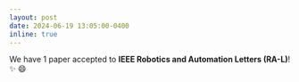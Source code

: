 ```yaml
---
layout: post
date: 2024-06-19 13:05:00-0400
inline: true
---
```

We have 1 paper accepted to **IEEE Robotics and Automation Letters (RA-L)**! ✨ 😄
